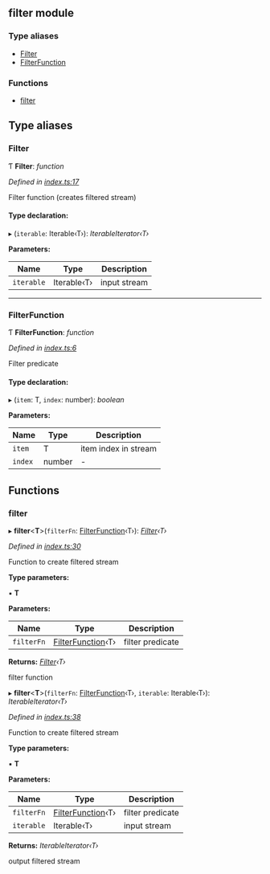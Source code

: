 ## filter module

### Type aliases

* [Filter](README.md#filter)
* [FilterFunction](README.md#filterfunction)

### Functions

* [filter](README.md#filter)

## Type aliases

###  Filter

Ƭ **Filter**: *function*

*Defined in [index.ts:17](https://github.com/andres-kovalev/pragmatic-streams/blob/08c08d4/src/streams/filter/index.ts#L17)*

Filter function (creates filtered stream)

#### Type declaration:

▸ (`iterable`: Iterable‹T›): *IterableIterator‹T›*

**Parameters:**

Name | Type | Description |
------ | ------ | ------ |
`iterable` | Iterable‹T› | input stream |

___

###  FilterFunction

Ƭ **FilterFunction**: *function*

*Defined in [index.ts:6](https://github.com/andres-kovalev/pragmatic-streams/blob/08c08d4/src/streams/filter/index.ts#L6)*

Filter predicate

#### Type declaration:

▸ (`item`: T, `index`: number): *boolean*

**Parameters:**

Name | Type | Description |
------ | ------ | ------ |
`item` | T | item index in stream |
`index` | number | - |

## Functions

###  filter

▸ **filter**<**T**>(`filterFn`: [FilterFunction](README.md#filterfunction)‹T›): *[Filter](README.md#filter)‹T›*

*Defined in [index.ts:30](https://github.com/andres-kovalev/pragmatic-streams/blob/08c08d4/src/streams/filter/index.ts#L30)*

Function to create filtered stream

**Type parameters:**

▪ **T**

**Parameters:**

Name | Type | Description |
------ | ------ | ------ |
`filterFn` | [FilterFunction](README.md#filterfunction)‹T› | filter predicate |

**Returns:** *[Filter](README.md#filter)‹T›*

filter function

▸ **filter**<**T**>(`filterFn`: [FilterFunction](README.md#filterfunction)‹T›, `iterable`: Iterable‹T›): *IterableIterator‹T›*

*Defined in [index.ts:38](https://github.com/andres-kovalev/pragmatic-streams/blob/08c08d4/src/streams/filter/index.ts#L38)*

Function to create filtered stream

**Type parameters:**

▪ **T**

**Parameters:**

Name | Type | Description |
------ | ------ | ------ |
`filterFn` | [FilterFunction](README.md#filterfunction)‹T› | filter predicate |
`iterable` | Iterable‹T› | input stream |

**Returns:** *IterableIterator‹T›*

output filtered stream
